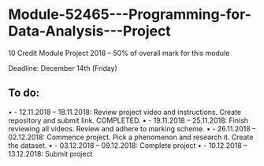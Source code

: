 # Module-52465---Programming-for-Data-Analysis---Project
10 Credit Module Project 2018 – 50% of overall mark for this module 

Deadline: December 14th (Friday)

## To do:	
•	- 12.11.2018 – 18.11.2018: Review project video and instructions. Create repository and submit link. COMPLETED.
•	- 19.11.2018 – 25.11.2018: Finish reviewing all videos. Review and adhere to marking scheme.
•	- 26.11.2018 – 02.12.2018: Commence project. Pick a phenomenon and research it. Create the dataset.
•	- 03.12.2018 – 09.12.2018: Complete project
•	- 10.12.2018 – 13.12.2018: Submit project
